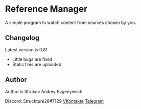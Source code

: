# Reference Manager
A simple program to watch content from sources chosen by you.

## Changelog
Latest version is 0.81
* Little bugs are fixed
* Static files are uploaded

## Author
Author is Strukov Andrey Evgenyevich

Discord: Struckture28#7129
[VKontakte](https://www.vk.com/struckture28)
[Telegram](https://www.t.me/struckture28)
